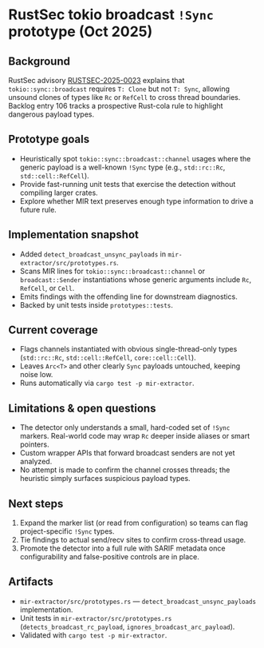 # RustSec tokio broadcast `!Sync` prototype (Oct 2025)

## Background

RustSec advisory [RUSTSEC-2025-0023](https://rustsec.org/advisories/RUSTSEC-2025-0023.html) explains that `tokio::sync::broadcast` requires `T: Clone` but not `T: Sync`, allowing unsound clones of types like `Rc` or `RefCell` to cross thread boundaries. Backlog entry 106 tracks a prospective Rust-cola rule to highlight dangerous payload types.

## Prototype goals

- Heuristically spot `tokio::sync::broadcast::channel` usages where the generic payload is a well-known `!Sync` type (e.g., `std::rc::Rc`, `std::cell::RefCell`).
- Provide fast-running unit tests that exercise the detection without compiling larger crates.
- Explore whether MIR text preserves enough type information to drive a future rule.

## Implementation snapshot

- Added `detect_broadcast_unsync_payloads` in `mir-extractor/src/prototypes.rs`.
- Scans MIR lines for `tokio::sync::broadcast::channel` or `broadcast::Sender` instantiations whose generic arguments include `Rc`, `RefCell`, or `Cell`.
- Emits findings with the offending line for downstream diagnostics.
- Backed by unit tests inside `prototypes::tests`.

## Current coverage

- Flags channels instantiated with obvious single-thread-only types (`std::rc::Rc`, `std::cell::RefCell`, `core::cell::Cell`).
- Leaves `Arc<T>` and other clearly `Sync` payloads untouched, keeping noise low.
- Runs automatically via `cargo test -p mir-extractor`.

## Limitations & open questions

- The detector only understands a small, hard-coded set of `!Sync` markers. Real-world code may wrap `Rc` deeper inside aliases or smart pointers.
- Custom wrapper APIs that forward broadcast senders are not yet analyzed.
- No attempt is made to confirm the channel crosses threads; the heuristic simply surfaces suspicious payload types.

## Next steps

1. Expand the marker list (or read from configuration) so teams can flag project-specific `!Sync` types.
2. Tie findings to actual send/recv sites to confirm cross-thread usage.
3. Promote the detector into a full rule with SARIF metadata once configurability and false-positive controls are in place.

## Artifacts

- `mir-extractor/src/prototypes.rs` — `detect_broadcast_unsync_payloads` implementation.
- Unit tests in `mir-extractor/src/prototypes.rs` (`detects_broadcast_rc_payload`, `ignores_broadcast_arc_payload`).
- Validated with `cargo test -p mir-extractor`.
